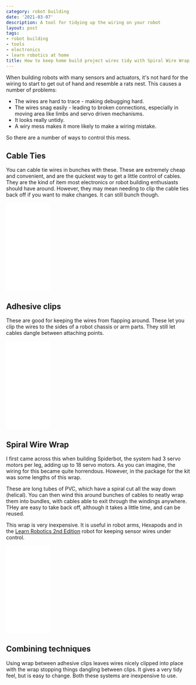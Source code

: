 ```yaml
---
category: robot building
date: '2021-03-07'
description: A tool for tidying up the wiring on your robot
layout: post
tags:
- robot building
- tools
- electronics
- learn robotics at home
title: How to keep home build project wires tidy with Spiral Wire Wrap
---
```

When building robots with many sensors and actuators, it's not hard for the wiring to start to get out of hand and resemble a rats nest. This causes a number of problems:

* The wires are hard to trace - making debugging hard.
* The wires snag easily - leading to broken connections, especially in moving area like limbs and servo driven mechanisms.
* It looks really untidy.
* A wiry mess makes it more likely to make a wiring mistake.

So there are a number of ways to control this mess.

## Cable Ties

You can cable tie wires in bunches with these. These are extremely cheap and convenient, and are the quickest way to get a little control of cables. They are the kind of item most electronics or robot building enthusiasts should have around. However, they may mean needing to clip the cable ties back off if you want to make changes. It can still bunch though.

<iframe style="width:120px;height:240px;" marginwidth="0" marginheight="0" scrolling="no" frameborder="0" src="//ws-eu.amazon-adsystem.com/widgets/q?ServiceVersion=20070822&OneJS=1&Operation=GetAdHtml&MarketPlace=GB&source=ss&ref=as_ss_li_til&ad_type=product_link&tracking_id=orionrobots-21&language=en_GB&marketplace=amazon&region=GB&placement=B07BGTR4G4&asins=B07BGTR4G4&linkId=a44f70d935122509fb811f989fcfff9c&show_border=true&link_opens_in_new_window=true"></iframe>

## Adhesive clips

These are good for keeping the wires from flapping around. These let you clip the wires to the sides of a robot chassis or arm parts. They still let cables dangle between attaching points.

<iframe style="width:120px;height:240px;" marginwidth="0" marginheight="0" scrolling="no" frameborder="0" src="//ws-eu.amazon-adsystem.com/widgets/q?ServiceVersion=20070822&OneJS=1&Operation=GetAdHtml&MarketPlace=GB&source=ss&ref=as_ss_li_til&ad_type=product_link&tracking_id=orionrobots-21&language=en_GB&marketplace=amazon&region=GB&placement=B076BRYBFM&asins=B076BRYBFM&linkId=88bc2bf21b5159a8da498dfe45b0d52d&show_border=true&link_opens_in_new_window=true"></iframe>

## Spiral Wire Wrap

I first came across this when building Spiderbot, the system had 3 servo motors per leg, adding up to 18 servo motors. As you can imagine, the wiring for this became quite horrendous. However, in the package for the kit was some lengths of this wrap.

These are long tubes of PVC, which have a spiral cut all the way down (helical). You can then wind this around bunches of cables to neatly wrap them into bundles, with cables able to exit through the windings anywhere. THey are easy to take back off, although it takes a little time, and can be reused.

This wrap is very inexpensive. It is useful in robot arms, Hexapods and in the [Learn Robotics 2nd Edition](https://packt.live/2NoZqhx) robot for keeping sensor wires under control.

<iframe style="width:120px;height:240px;" marginwidth="0" marginheight="0" scrolling="no" frameborder="0" src="//ws-eu.amazon-adsystem.com/widgets/q?ServiceVersion=20070822&OneJS=1&Operation=GetAdHtml&MarketPlace=GB&source=ss&ref=as_ss_li_til&ad_type=product_link&tracking_id=orionrobots-21&language=en_GB&marketplace=amazon&region=GB&placement=B01LYF1GDV&asins=B01LYF1GDV&linkId=553a72f9684281d9afaf380fdafd3f0a&show_border=true&link_opens_in_new_window=true"></iframe>

## Combining techniques

Using wrap between adhesive clips leaves wires nicely clipped into place with the wrap stopping things dangling between clips. It gives a very tidy feel, but is easy to change. Both these systems are inexpensive to use.
